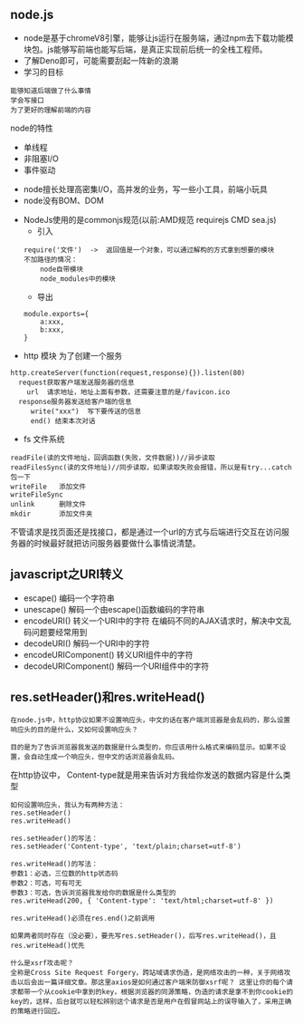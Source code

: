 ## node.js
- node是基于chromeV8引擎，能够让js运行在服务端，通过npm去下载功能模块包。js能够写前端也能写后端，是真正实现前后统一的全栈工程师。
- 了解Deno即可，可能需要刮起一阵新的浪潮
- 学习的目标
```
能够知道后端做了什么事情
学会写接口
为了更好的理解前端的内容
```
node的特性
+ 单线程
+ 非阻塞I/O
+ 事件驱动
- node擅长处理高密集I/O，高并发的业务，写一些小工具，前端小玩具
- node没有BOM、DOM
+ NodeJs使用的是commonjs规范(以前:AMD规范  requirejs  CMD sea.js)
  - 引入  
  ```
  require('文件')  ->  返回值是一个对象，可以通过解构的方式拿到想要的模块
  不加路径的情况：
      node自带模块
      node_modules中的模块
  ```
  - 导出
  ```
  module.exports={
      a:xxx,
      b:xxx,
  }
  ```

- http  模块  为了创建一个服务
```
http.createServer(function(request,response){}).listen(80)
  request获取客户端发送服务器的信息
    url  请求地址，地址上面有参数，还需要注意的是/favicon.ico
  response服务器发送给客户端的信息
     write("xxx")  写下要传送的信息
     end() 结束本次对话
```
- fs 文件系统
```
readFile(读的文件地址，回调函数(失败，文件数据))//异步读取
readFilesSync(读的文件地址)//同步读取，如果读取失败会报错，所以是有try...catch包一下
writeFile   添加文件
writeFileSync
unlink      删除文件
mkdir       添加文件夹
```
不管请求是找页面还是找接口，都是通过一个url的方式与后端进行交互在访问服务器的时候最好就把访问服务器要做什么事情说清楚。




## javascript之URI转义
- escape()   编码一个字符串
- unescape() 解码一个由escape()函数编码的字符串
- encodeURI()  转义一个URI中的字符  在编码不同的AJAX请求时，解决中文乱码问题要经常用到
- decodeURI()  解码一个URI中的字符
- encodeURIComponent()  转义URI组件中的字符
- decodeURIComponent() 解码一个URI组件中的字符

## res.setHeader()和res.writeHead()
```
在node.js中，http协议如果不设置响应头，中文的话在客户端浏览器是会乱码的，那么设置响应头的目的是什么，又如何设置响应头？

目的是为了告诉浏览器我发送的数据是什么类型的，你应该用什么格式来编码显示。如果不设置，会自动生成一个响应头，但中文的话浏览器会乱码。
```
在http协议中， Content-type就是用来告诉对方我给你发送的数据内容是什么类型
```
如何设置响应头，我认为有两种方法：
res.setHeader()
res.writeHead()
```
```
res.setHeader()的写法：
res.setHeader('Content-type', 'text/plain;charset=utf-8')
```
```
res.writeHead()的写法：
参数1：必选，三位数的http状态码
参数2：可选，可有可无
参数3：可选，告诉浏览器我发给你的数据是什么类型的
res.writeHead(200, { 'Content-type': 'text/html;charset=utf-8' })
```
```
res.writeHead()必须在res.end()之前调用

如果两者同时存在（没必要），要先写res.setHeader()，后写res.writeHead()，且res.writeHead()优先
```



```
什么是xsrf攻击呢？
全称是Cross Site Request Forgery，跨站域请求伪造，是网络攻击的一种，关于网络攻击以后会出一篇详细文章。那这里axios是如何通过客户端来防御xsrf呢？ 这里让你的每个请求都带一个从cookie中拿到的key，根据浏览器的同源策略，伪造的请求是拿不到你cookie的key的，这样，后台就可以轻松辨别这个请求是否是用户在假冒网站上的误导输入了，采用正确的策略进行回应。
```